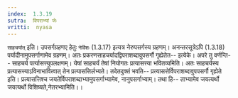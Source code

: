 ```yaml
---
index:  1.3.19
sutra:  विपराभ्यां जेः
vritti:  nyasa
---
```


`साहचर्यात्` इति। उपसर्गग्रहणए हेतुः `नेर्विशः` (1.3.17) इत्यत्र नेरुपसर्गस्य ग्रहणम्। अनन्तरसूत्रेऽपि (1.3.18) पर्यादीनामुपसर्गाणामेव ग्रहणम्। अतः प्रकरणसाहचर्यादद्विपराशब्दावुपसर्गौ गृह्येतेत-- इत्येके।
अपरे तु वर्णन्ति-- साहचर्य पर्त्यासत्त्युपलक्षणम्। येषां साहचर्यं तेषां नियोगतः प्रत्यासत्त्या भवितव्यमिति। अतः साहचर्यस्य प्रत्यासत्त्याऽविनाभावित्वात् तेन प्रत्यासत्तिर्लभ्यते। तदेतदुक्तं भवति-- प्रत्यासत्तेर्विपराशब्दावुपपसर्गौ गृह्येते इति। प्रत्यासत्तिश्च जयतेर्विपराशब्दाभ्यामुपसर्गाभ्यामेव, नानुपसर्गाभ्याम्। तथा हि-- ताभ्यामेव जयत्यर्थो जयत्यर्थो विशिष्यते,नेतरभ्यामिति।।

